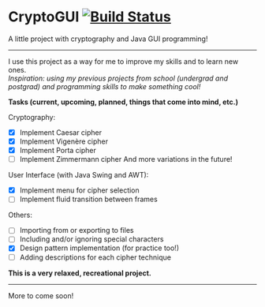 # CryptoGUI [![Build Status](https://travis-ci.com/jmpreyes/cryptogui.svg?branch=master)](https://travis-ci.com/jmpreyes/cryptogui)
A little project with cryptography and Java GUI programming!
___
I use this project as a way for me to improve my skills and to learn new ones.<br>
*Inspiration: using my previous projects from school (undergrad and postgrad) and programming skills to make something cool!*<br>

**Tasks (current, upcoming, planned, things that come into mind, etc.)**

Cryptography:
- [x] Implement Caesar cipher
- [x] Implement Vigenère cipher
- [x] Implement Porta cipher
- [ ] Implement Zimmermann cipher
And more variations in the future!

User Interface (with Java Swing and AWT):
- [x] Implement menu for cipher selection
- [ ] Implement fluid transition between frames

Others:
- [ ] Importing from or exporting to files
- [ ] Including and/or ignoring special characters
- [x] Design pattern implementation (for practice too!)
- [ ] Adding descriptions for each cipher technique

**This is a very relaxed, recreational project.**
___
More to come soon!
